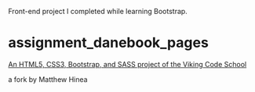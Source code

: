 Front-end project I completed while learning Bootstrap. 


# assignment_danebook_pages

[An HTML5, CSS3, Bootstrap, and SASS project of the Viking Code School](http://www.vikingcodeschool.com)


a fork by Matthew Hinea
